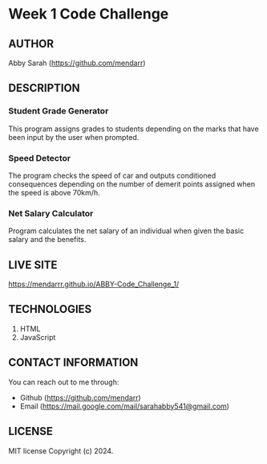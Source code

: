 # Week 1 Code Challenge

## AUTHOR
Abby Sarah (https://github.com/mendarr)

## DESCRIPTION
### Student Grade Generator
This program assigns grades to students depending on the marks that have been input by the user when prompted.

### Speed Detector
The program checks the speed of car and outputs conditioned consequences depending on the number of demerit points assigned when the speed is above 70km/h.

### Net Salary Calculator
Program calculates the net salary of an individual when given the basic salary and the benefits.

## LIVE SITE
https://mendarrr.github.io/ABBY-Code_Challenge_1/
## TECHNOLOGIES
1. HTML
2. JavaScript

## CONTACT INFORMATION
You can reach out to me through:
- Github (https://github.com/mendarr)
- Email (https://mail.google.com/mail/sarahabby541@gmail.com)

## LICENSE
MIT license
Copyright (c) 2024.


